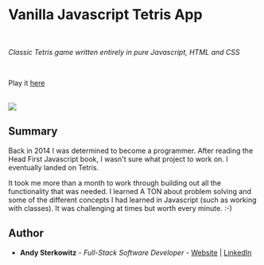 # Vanilla Javascript Tetris App

<br>

_Classic Tetris game written entirely in pure Javascript, HTML and CSS_

<br>

Play it [here](https://andysterks.github.io/JS-Tetris)

<br>

<image src="images/game_play_crop.png">

## Summary

Back in 2014 I was determined to become a programmer. After reading the Head First Javascript book, I wasn't sure what project to work on. I eventually landed on Tetris.

It took me more than a month to work through building out all the functionality that was needed. I learned A TON about problem solving and some of the different concepts I had learned in Javascript (such as working with classes). It was challenging at times but worth every minute. :-)

## Author

* **Andy Sterkowitz** - *Full-Stack Software Developer* - [Website](https://andysterkowitz.com) | [LinkedIn](https://www.linkedin.com/in/andrewsterkowitz/)